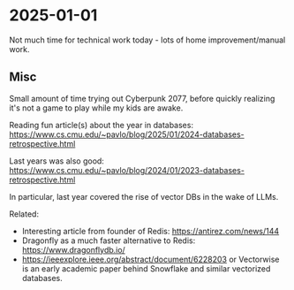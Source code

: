 # 2025-01-01

Not much time for technical work today - lots of home improvement/manual work.

## Misc

Small amount of time trying out Cyberpunk 2077, before quickly realizing it's not a game to play while my kids are awake.

Reading fun article(s) about the year in databases: https://www.cs.cmu.edu/~pavlo/blog/2025/01/2024-databases-retrospective.html

Last years was also good: https://www.cs.cmu.edu/~pavlo/blog/2024/01/2023-databases-retrospective.html

In particular, last year covered the rise of vector DBs in the wake of LLMs. 

Related:

*  Interesting article from founder of Redis: https://antirez.com/news/144
*  Dragonfly as a much faster alternative to Redis: https://www.dragonflydb.io/
*  https://ieeexplore.ieee.org/abstract/document/6228203 or Vectorwise is an early academic paper behind Snowflake and similar vectorized databases.